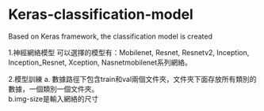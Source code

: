 # Keras-classification-model
Based on Keras framework, the classification model is created

1.神經網絡模型
可以選擇的模型有：Mobilenet, Resnet, Resnetv2, Inception, Inception_Resnet, Xception, Nasnetmobilenet系列網絡。

2.模型訓練
a. 數據路徑下包含train和val兩個文件夾，文件夾下面存放所有類別的數據，一個類別一個文件夾。  
b.img-size是輸入網絡的尺寸
